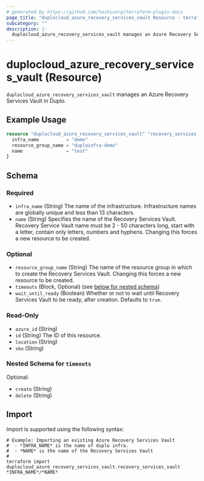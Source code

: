 ```yaml
---
# generated by https://github.com/hashicorp/terraform-plugin-docs
page_title: "duplocloud_azure_recovery_services_vault Resource - terraform-provider-duplocloud"
subcategory: ""
description: |-
  duplocloud_azure_recovery_services_vault manages an Azure Recovery Services Vault in Duplo.
---
```


# duplocloud_azure_recovery_services_vault (Resource)

`duplocloud_azure_recovery_services_vault` manages an Azure Recovery Services Vault in Duplo.

## Example Usage

```terraform
resource "duplocloud_azure_recovery_services_vault" "recovery_services_vault" {
  infra_name          = "demo"
  resource_group_name = "duploinfra-demo"
  name                = "test"
}
```

<!-- schema generated by tfplugindocs -->
## Schema

### Required

- `infra_name` (String) The name of the infrastructure. Infrastructure names are globally unique and less than 13 characters.
- `name` (String) Specifies the name of the Recovery Services Vault. Recovery Service Vault name must be 2 - 50 characters long, start with a letter, contain only letters, numbers and hyphens. Changing this forces a new resource to be created.

### Optional

- `resource_group_name` (String) The name of the resource group in which to create the Recovery Services Vault. Changing this forces a new resource to be created.
- `timeouts` (Block, Optional) (see [below for nested schema](#nestedblock--timeouts))
- `wait_until_ready` (Boolean) Whether or not to wait until Recovery Services Vault to be ready, after creation. Defaults to `true`.

### Read-Only

- `azure_id` (String)
- `id` (String) The ID of this resource.
- `location` (String)
- `sku` (String)

<a id="nestedblock--timeouts"></a>
### Nested Schema for `timeouts`

Optional:

- `create` (String)
- `delete` (String)

## Import

Import is supported using the following syntax:

```shell
# Example: Importing an existing Azure Recovery Services Vault
#  - *INFRA_NAME* is the name of duplo infra.
#  - *NAME* is the name of the Recovery Services Vault
#
terraform import duplocloud_azure_recovery_services_vault.recovery_services_vault *INFRA_NAME*/*NAME*
```
